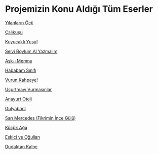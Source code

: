 # Projemizin Konu Aldığı Tüm Eserler
[Yılanların Öcü](eserler/yılanların_öcü)<br/>

[Çalıkuşu](eserler/çalıkuşu)<br/>

[Kuyucaklı Yusuf](eserler/kuyucaklı_yusuf)<br/>

[Selvi Boylum Al Yazmalım](eserler/selvi_boylum_al_yazmalım)<br/>

[Aşk-ı Memnu](localhost)<br/>

[Hababam Sınıfı](eserler/hababam_sınıfı)<br/>

[Vurun Kahpeye!](eserler/vurun_kahpeye)<br/>

[Uçurtmayı Vurmasınlar](eserler/uçurtmayı_vurmasınlar)<br/>

[Anayurt Oteli](eserler/anayurt_oteli)<br/>

[Gulyabanî](eserler/gulyabani)<br/>

[Sarı Mercedes (Fikrimin İnce Gülü)](eserler/sarı_mercedes)<br/>

[Küçük Ağa](eserler/küçük_ağa)<br/>

[Eskici ve Oğulları](eserler/eskici_ve_oğulları)<br/>

[Dudaktan Kalbe](eserler/dudaktan_kalbe)<br/>

